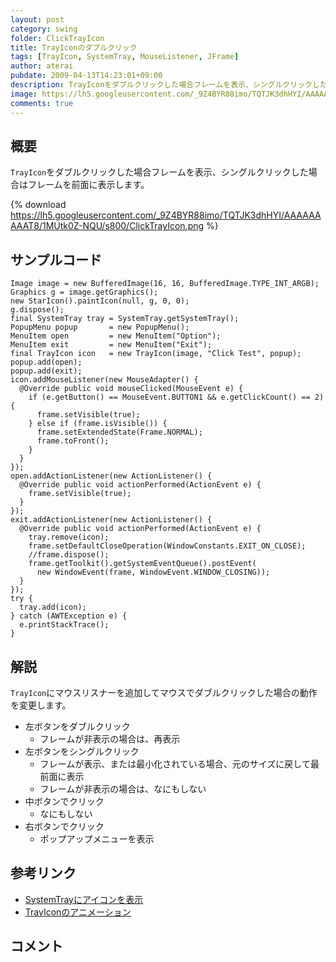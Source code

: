 ```yaml
---
layout: post
category: swing
folder: ClickTrayIcon
title: TrayIconのダブルクリック
tags: [TrayIcon, SystemTray, MouseListener, JFrame]
author: aterai
pubdate: 2009-04-13T14:23:01+09:00
description: TrayIconをダブルクリックした場合フレームを表示、シングルクリックした場合はフレームを前面に表示します。
image: https://lh5.googleusercontent.com/_9Z4BYR88imo/TQTJK3dhHYI/AAAAAAAAAT8/1MUtk0Z-NQU/s800/ClickTrayIcon.png
comments: true
---
```

## 概要
`TrayIcon`をダブルクリックした場合フレームを表示、シングルクリックした場合はフレームを前面に表示します。

{% download https://lh5.googleusercontent.com/_9Z4BYR88imo/TQTJK3dhHYI/AAAAAAAAAT8/1MUtk0Z-NQU/s800/ClickTrayIcon.png %}

## サンプルコード
<pre class="prettyprint"><code>Image image = new BufferedImage(16, 16, BufferedImage.TYPE_INT_ARGB);
Graphics g = image.getGraphics();
new StarIcon().paintIcon(null, g, 0, 0);
g.dispose();
final SystemTray tray = SystemTray.getSystemTray();
PopupMenu popup       = new PopupMenu();
MenuItem open         = new MenuItem("Option");
MenuItem exit         = new MenuItem("Exit");
final TrayIcon icon   = new TrayIcon(image, "Click Test", popup);
popup.add(open);
popup.add(exit);
icon.addMouseListener(new MouseAdapter() {
  @Override public void mouseClicked(MouseEvent e) {
    if (e.getButton() == MouseEvent.BUTTON1 &amp;&amp; e.getClickCount() == 2) {
      frame.setVisible(true);
    } else if (frame.isVisible()) {
      frame.setExtendedState(Frame.NORMAL);
      frame.toFront();
    }
  }
});
open.addActionListener(new ActionListener() {
  @Override public void actionPerformed(ActionEvent e) {
    frame.setVisible(true);
  }
});
exit.addActionListener(new ActionListener() {
  @Override public void actionPerformed(ActionEvent e) {
    tray.remove(icon);
    frame.setDefaultCloseOperation(WindowConstants.EXIT_ON_CLOSE);
    //frame.dispose();
    frame.getToolkit().getSystemEventQueue().postEvent(
      new WindowEvent(frame, WindowEvent.WINDOW_CLOSING));
  }
});
try {
  tray.add(icon);
} catch (AWTException e) {
  e.printStackTrace();
}
</code></pre>

## 解説
`TrayIcon`にマウスリスナーを追加してマウスでダブルクリックした場合の動作を変更します。

- 左ボタンをダブルクリック
    - フレームが非表示の場合は、再表示
- 左ボタンをシングルクリック
    - フレームが表示、または最小化されている場合、元のサイズに戻して最前面に表示
    - フレームが非表示の場合は、なにもしない
- 中ボタンでクリック
    - なにもしない
- 右ボタンでクリック
    - ポップアップメニューを表示

<!-- dummy comment line for breaking list -->

## 参考リンク
- [SystemTrayにアイコンを表示](http://ateraimemo.com/Swing/SystemTray.html)
- [TrayIconのアニメーション](http://ateraimemo.com/Swing/AnimatedTrayIcon.html)

<!-- dummy comment line for breaking list -->

## コメント
